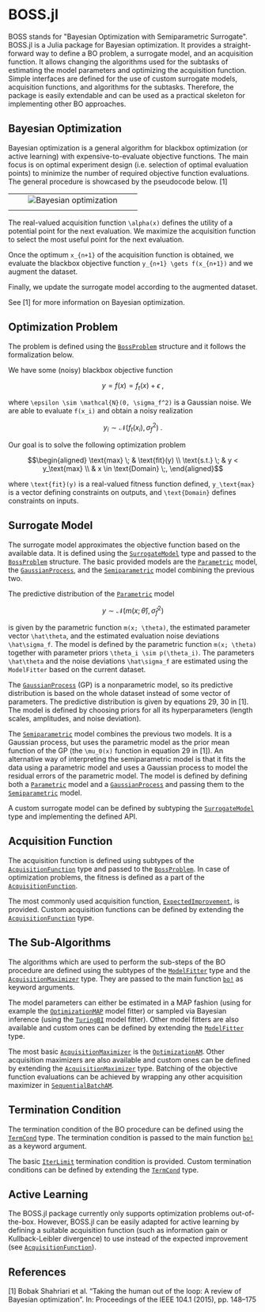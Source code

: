
# BOSS.jl

BOSS stands for "Bayesian Optimization with Semiparametric Surrogate". BOSS.jl is a Julia package for Bayesian optimization. It provides a straight-forward way to define a BO problem, a surrogate model, and an acquisition function. It allows changing the algorithms used for the subtasks of estimating the model parameters and optimizing the acquisition function. Simple interfaces are defined for the use of custom surrogate models, acquisition functions, and algorithms for the subtasks. Therefore, the package is easily extendable and can be used as a practical skeleton for implementing other BO approaches.

## Bayesian Optimization

Bayesian optimization is a general algorithm for blackbox optimization (or active learning) with expensive-to-evaluate objective functions. The main focus is on optimal experiment design (i.e. selection of optimal evaluation points) to minimize the number of required objective function evaluations. The general procedure is showcased by the pseudocode below. [1]

| | | | | |
| --- | --- | --- | --- | --- |
| | | ![Bayesian optimization](img/bo.png) | | |
| | | | | |

The real-valued acquisition function ``\alpha(x)`` defines the utility of a potential point for the next evaluation. We maximize the acquisition function to select the most useful point for the next evaluation.

Once the optimum ``x_{n+1}`` of the acquisition function is obtained, we evaluate the blackbox objective function ``y_{n+1} \gets f(x_{n+1})`` and we augment the dataset.

Finally, we update the surrogate model according to the augmented dataset.

See [1] for more information on Bayesian optimization.

## Optimization Problem

The problem is defined using the [`BossProblem`](@ref) structure and it follows the formalization below.

We have some (noisy) blackbox objective function
```math
y = f(x) = f_t(x) + \epsilon \;,
```
where ``\epsilon \sim \mathcal{N}(0, \sigma_f^2)`` is a Gaussian noise. We are able to evaluate ``f(x_i)`` and obtain a noisy realization
```math
y_i \sim \mathcal{N}(f_t(x_i), \sigma_f^2) \;.
```

Our goal is to solve the following optimization problem
```math
\begin{aligned}
\text{max} \; & \text{fit}(y) \\
\text{s.t.} \; & y < y_\text{max} \\
& x \in \text{Domain} \;,
\end{aligned}
```
where ``\text{fit}(y)`` is a real-valued fitness function defined, ``y_\text{max}`` is a vector defining constraints on outputs, and ``\text{Domain}`` defines constraints on inputs.

## Surrogate Model

The surrogate model approximates the objective function based on the available data. It is defined using the [`SurrogateModel`](@ref) type and passed to the [`BossProblem`](@ref) structure. The basic provided models are the [`Parametric`](@ref) model, the [`GaussianProcess`](@ref), and the [`Semiparametric`](@ref) model combining the previous two.

The predictive distribution of the [`Parametric`](@ref) model
```math
y \sim \mathcal{N}(m(x; \hat\theta), \hat\sigma_f^2)
```
is given by the parametric function ``m(x; \theta)``, the estimated parameter vector ``\hat\theta``, and the estimated evaluation noise deviations ``\hat\sigma_f``. The model is defined by the parametric function ``m(x; \theta)`` together with parameter priors ``\theta_i \sim p(\theta_i)``. The parameters ``\hat\theta`` and the noise deviations ``\hat\sigma_f`` are estimated using the `ModelFitter` based on the current dataset.

The [`GaussianProcess`](@ref) (GP) is a nonparametric model, so its predictive distribution is based on the whole dataset instead of some vector of parameters. The predictive distribution is given by equations 29, 30 in [1]. The model is defined by choosing priors for all its hyperparameters (length scales, amplitudes, and noise deviation).

The [`Semiparametric`](@ref) model combines the previous two models. It is a Gaussian process, but uses the parametric model as the prior mean function of the GP (the ``\mu_0(x)`` function in equation 29 in [1]). An alternative way of interpreting the semiparametric model is that it fits the data using a parametric model and uses a Gaussian process to model the residual errors of the parametric model. The model is defined by defining both a [`Parametric`](@ref) model and a [`GaussianProcess`](@ref) and passing them to the [`Semiparametric`](@ref) model.

A custom surrogate model can be defined by subtyping the [`SurrogateModel`](@ref) type and implementing the defined API.

## Acquisition Function

The acquisition function is defined using subtypes of the [`AcquisitionFunction`](@ref) type and passed to the [`BossProblem`](@ref). In case of optimization problems, the fitness is defined as a part of the [`AcquisitionFunction`](@ref).

The most commonly used acquisition function, [`ExpectedImprovement`](@ref), is provided. Custom acquisition functions can be defined by extending the [`AcquisitionFunction`](@ref) type.

## The Sub-Algorithms

The algorithms which are used to perform the sub-steps of the BO procedure are defined using the subtypes of the [`ModelFitter`](@ref) type and the [`AcquisitionMaximizer`](@ref) type. They are passed to the main function [`bo!`](@ref) as keyword arguments.

The model parameters can either be estimated in a MAP fashion (using for example the [`OptimizationMAP`](@ref) model fitter) or sampled via Bayesian inference (using the [`TuringBI`](@ref) model fitter). Other model fitters are also available and custom ones can be defined by extending the [`ModelFitter`](@ref) type.

The most basic [`AcquisitionMaximizer`](@ref) is the [`OptimizationAM`](@ref). Other acquisition maximizers are also available and custom ones can be defined by extending the [`AcquisitionMaximizer`](@ref) type. Batching of the objective function evaluations can be achieved by wrapping any other acquisition maximizer in [`SequentialBatchAM`](@ref).

## Termination Condition

The termination condition of the BO procedure can be defined using the [`TermCond`](@ref) type. The termination condition is passed to the main function [`bo!`](@ref) as a keyword argument.

The basic [`IterLimit`](@ref) termination condition is provided. Custom termination conditions can be defined by extending the [`TermCond`](@ref) type.

## Active Learning

The BOSS.jl package currently only supports optimization problems out-of-the-box. However, BOSS.jl can be easily adapted for active learning by defining a suitable acquisition function (such as information gain or Kullback-Leibler divergence) to use instead of the expected improvement (see [`AcquisitionFunction`](@ref)).

## References

[1] Bobak Shahriari et al. “Taking the human out of the loop: A review of Bayesian
optimization”. In: Proceedings of the IEEE 104.1 (2015), pp. 148–175

